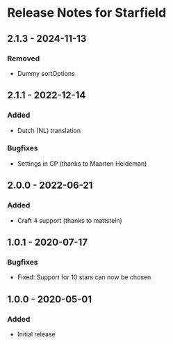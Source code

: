 # Release Notes for Starfield

## 2.1.3 - 2024-11-13

### Removed
- Dummy sortOptions

## 2.1.1 - 2022-12-14

### Added
- Dutch (NL) translation

### Bugfixes
- Settings in CP (thanks to Maarten Heideman)

## 2.0.0 - 2022-06-21

### Added
- Craft 4 support (thanks to mattstein)

## 1.0.1 - 2020-07-17

### Bugfixes
- Fixed: Support for 10 stars can now be chosen

## 1.0.0 - 2020-05-01

### Added
- Initial release

